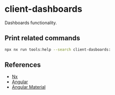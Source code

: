 # client-dashboards

Dashboards functionality.

## Print related commands

```bash
npx nx run tools:help --search client-dasboards:
```

## References

- [Nx](https://nx.dev)
- [Angular](https://angular.io)
- [Angular Material](https://material.angular.io)
